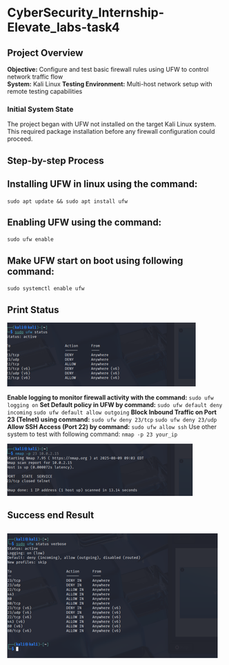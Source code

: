 # CyberSecurity_Internship-Elevate_labs-task4
## Project Overview
**Objective:** Configure and test basic firewall rules using UFW to control network traffic flow  
**System:** Kali Linux 
**Testing Environment:** Multi-host network setup with remote testing capabilities
### **Initial System State**
The project began with UFW not installed on the target Kali Linux system. This required package installation before any firewall configuration could proceed.

## Step-by-step Process

## Installing UFW in linux using the command:
`sudo apt update && sudo apt install ufw`

##  Enabling UFW using the command:
`sudo ufw enable`

## Make UFW start on boot using following command:
`sudo systemctl enable ufw`
## Print Status
![boot](enable.png)

**Enable logging to monitor firewall activity with the command:**
`sudo ufw logging on`
**Set Default policy in UFW by command:**
`sudo ufw default deny incoming` `sudo ufw default allow outgoing`
**Block Inbound Traffic on Port 23 (Telnet) using command:**
`sudo ufw deny 23/tcp` `sudo ufw deny 23/udp`
**Allow SSH Access (Port 22) by command:**
`sudo ufw allow ssh`
Use other system to test with following command: 
`nmap -p 23 your_ip`

![test](test4.png)

## Success end Result
![result](finalresult.png)
---

